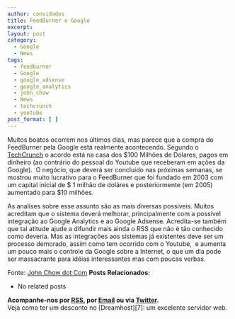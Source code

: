 ```yaml
---
author: convidados
title: FeedBurner e Google
excerpt:
layout: post
category:
  - Google
  - News
tags:
  - feedburner
  - Google
  - google_adsense
  - google_analytics
  - john_chow
  - News
  - techcrunch
  - youtube
post_format: [ ]
---
```

Muitos boatos ocorrem nos últimos dias, mas parece que a compra do FeedBurner pela Google está realmente acontecendo. Segundo o [TechCrunch][1] o acordo está na casa dos $100 Milhões de Dólares, pagos em dinheiro (ao contrário do pessoal do Youtube que receberam em ações da Google).  O negócio, que deverá ser concluido nas próximas semanas, se mostrou muito lucrativo para o FeedBurner que foi fundado em 2003 com um capital inicial de $ 1 milhão de doláres e posteriormente (em 2005) aumentado para $10 milhões.

As analíses sobre esse assunto são as mais diversas possíveis. Muitos acreditam que o sistema deverá melhorar, principalmente com a possível integração ao Google Analytics e ao Google Adsense. Acredita-se também que tal atitude ajude a difundir mais ainda o RSS que não é tão conhecido como deveria. Mas as integrações aos sistemas já existentes deve ser um processo demorado, assim como tem ocorrido com o Youtube,  e aumenta um pouco mais o controle da Google sobre a Internet, o que um dia pode ser massacrante para idéias interessantes mas com poucas verbas.

Fonte: [John Chow dot Com][2] 
**Posts Relacionados:** 
*   No related posts









**Acompanhe-nos por [ RSS][4], por [Email][5] ou via [Twitter][6].**  
Veja como ter um desconto no [Dreamhost][7]: um excelente servidor web.

 [1]: http://www.techcrunch.com/2007/05/23/100-million-payday-for-feedburner-this-deal-is-confirmed/ "TechCrunch"
 [2]: http://www.johnchow.com/going-once-going-twice-sold-for-100-million/ "John Chow dot Com"
 [3]: https://twitter.com/share
 [4]: http://feeds.feedburner.com/VidaGeek
 [5]: http://feedburner.google.com/fb/a/mailverify?uri=VidaGeek&loc=pt_BR
 [6]: http://twitter.com/blogvidageek

